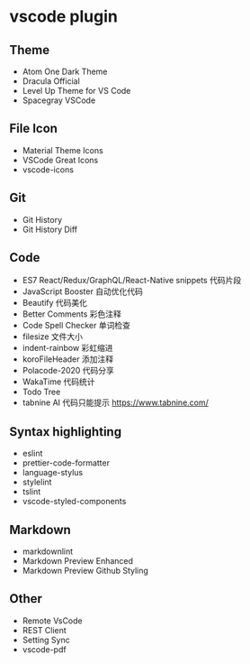 # vscode plugin

## Theme

- Atom One Dark Theme
- Dracula Official
- Level Up Theme for VS Code
- Spacegray VSCode

## File Icon

- Material Theme Icons
- VSCode Great Icons
- vscode-icons

## Git

- Git History
- Git History Diff

## Code

- ES7 React/Redux/GraphQL/React-Native snippets 代码片段
- JavaScript Booster 自动优化代码
- Beautify  代码美化
- Better Comments 彩色注释
- Code Spell Checker  单词检查
- filesize  文件大小
- indent-rainbow  彩虹缩进
- koroFileHeader  添加注释
- Polacode-2020  代码分享
- WakaTime  代码统计
- Todo Tree
- tabnine AI 代码只能提示  https://www.tabnine.com/

## Syntax highlighting

- eslint
- prettier-code-formatter
- language-stylus
- stylelint
- tslint
- vscode-styled-components

## Markdown

- markdownlint
- Markdown Preview Enhanced
- Markdown Preview Github Styling

## Other

- Remote VsCode
- REST Client
- Setting Sync
- vscode-pdf
